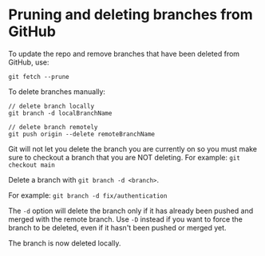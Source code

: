 # Pruning and deleting branches from GitHub

To update the repo and remove branches that have been deleted from GitHub, use:

`git fetch --prune`

To delete branches manually: 

```git
// delete branch locally
git branch -d localBranchName

// delete branch remotely
git push origin --delete remoteBranchName
```

Git will not let you delete the branch you are currently on so you must make sure to checkout a branch that you are NOT deleting. For example: `git checkout main`

Delete a branch with `git branch -d <branch>`.

For example: `git branch -d fix/authentication`

The `-d` option will delete the branch only if it has already been pushed and merged with the remote branch. Use `-D` instead if you want to force the branch to be deleted, even if it hasn't been pushed or merged yet.

The branch is now deleted locally.
